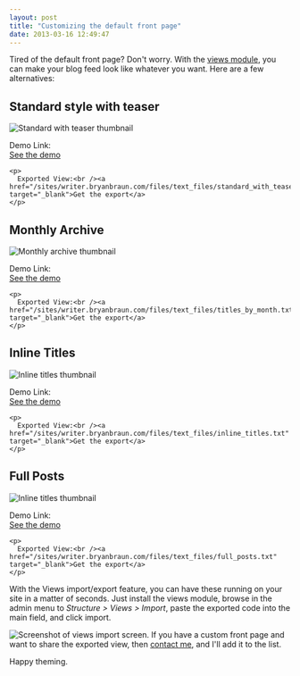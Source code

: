 ```yaml
---
layout: post
title: "Customizing the default front page"
date: 2013-03-16 12:49:47
---
```


Tired of the default front page? Don't worry. With the <a href="http://drupal.org/project/views" target="_blank">views module</a>, you can make your blog feed look like whatever you want. Here are a few alternatives:

## Standard style with teaser

<div class="clearfix">
  <p class="fp-imagep">
    <img src="/sites/writer.bryanbraun.com/files/teaser-view.png" alt="Standard with teaser thumbnail" class="fp-img" />
  </p>
  
  <div class="fp-links">
    <p>
      Demo Link:<br /><a href="/teaser-view" target="_blank">See the demo</a>
    </p>
    
    <p>
      Exported View:<br /><a href="/sites/writer.bryanbraun.com/files/text_files/standard_with_teaser.txt" target="_blank">Get the export</a>
    </p>
  </div>
</div>

## Monthly Archive

<div class="clearfix">
  <p class="fp-imagep">
    <img src="/sites/writer.bryanbraun.com/files/monthly-archive.png" alt="Monthly archive thumbnail" class="fp-img" />
  </p>
  
  <div class="fp-links">
    <p>
      Demo Link:<br /><a href="/monthly-archive" target="_blank">See the demo</a>
    </p>
    
    <p>
      Exported View:<br /><a href="/sites/writer.bryanbraun.com/files/text_files/titles_by_month.txt" target="_blank">Get the export</a>
    </p>
  </div>
</div>

## Inline Titles

<div class="clearfix">
  <p class="fp-imagep">
    <img src="/sites/writer.bryanbraun.com/files/inline-titles.png" alt="Inline titles thumbnail" class="fp-img" />
  </p>
  
  <div class="fp-links">
    <p>
      Demo Link:<br /><a href="/inline-titles" target="_blank">See the demo</a>
    </p>
    
    <p>
      Exported View:<br /><a href="/sites/writer.bryanbraun.com/files/text_files/inline_titles.txt" target="_blank">Get the export</a>
    </p>
  </div>
</div>

## Full Posts

<div class="clearfix">
  <p class="fp-imagep">
    <img src="/sites/writer.bryanbraun.com/files/full-posts.png" alt="Inline titles thumbnail" class="fp-img" />
  </p>
  
  <div class="fp-links">
    <p>
      Demo Link:<br /><a href="/full-posts" target="_blank">See the demo</a>
    </p>
    
    <p>
      Exported View:<br /><a href="/sites/writer.bryanbraun.com/files/text_files/full_posts.txt" target="_blank">Get the export</a>
    </p>
  </div>
</div>

  
With the Views import/export feature, you can have these running on your site in a matter of seconds. Just install the views module, browse in the admin menu to *Structure > Views > Import*, paste the exported code into the main field, and click import.

![Screenshot of views import screen.][1] 
If you have a custom front page and want to share the exported view, then [contact me][2], and I'll add it to the list.

 [1]: /sites/writer.bryanbraun.com/files/pictures/import_screen.png
 [2]: http://writer.bryanbraun.com/contact

Happy theming.